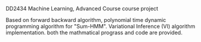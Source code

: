 DD2434 Machine Learning, Advanced Course course project

Based on forward backward algorithm, polynomial time dynamic programming algorithm for "Sum-HMM".
Variational Inference (VI) algorithm implementation.
both the mathmatical prograss and code are provided.
